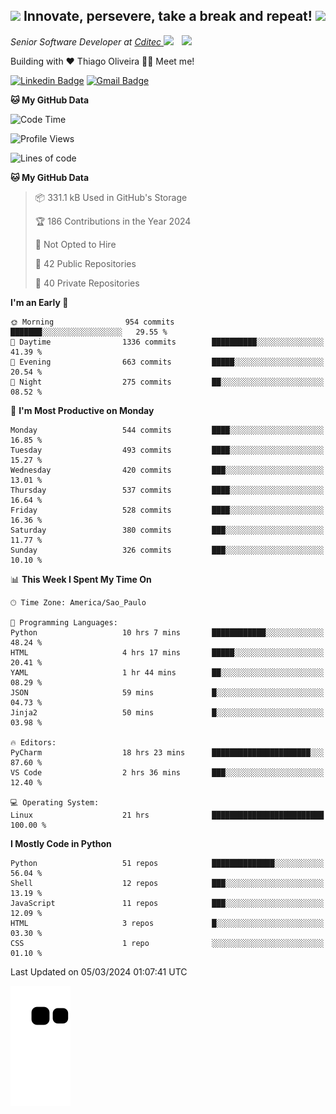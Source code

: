 <h2><img src="https://emojis.slackmojis.com/emojis/images/1531849430/4246/blob-sunglasses.gif?1531849430" width="30"/> Innovate, persevere, take a break and repeat! <img src="https://media.giphy.com/media/12oufCB0MyZ1Go/giphy.gif" width="50"></h2>
<img align='right' src="https://media.giphy.com/media/M9gbBd9nbDrOTu1Mqx/giphy.gif" width="230">
<p><em>Senior Software Developer at <a href="https://www.cditec.com.br/">Cditec
</a><img src="https://media.giphy.com/media/WUlplcMpOCEmTGBtBW/giphy.gif" width="30"> 
</em></p>



Building with ❤️ Thiago Oliveira 👋🏽 Meet me!

[![Linkedin Badge](https://img.shields.io/badge/-Thiago-blue?style=flat-square&logo=Linkedin&logoColor=white&link=https://www.linkedin.com/in/tgmarinho/)](https://www.linkedin.com/in/thiagoceconelo/) 
[![Gmail Badge](https://img.shields.io/badge/-thiceconelo@gmail.com-c14438?style=flat-square&logo=Gmail&logoColor=white&link=mailto:thiceconelo@gmail.com)](mailto:thiceconelo@gmail.com)

</em></p>

<!-- <span style="height ">
![Anurag's GitHub stats](https://github-readme-stats.vercel.app/api?username=arthurspk&show_icons=true&theme=tokyonight)
</span> -->

**🐱 My GitHub Data** 
<!--START_SECTION:waka-->
![Code Time](http://img.shields.io/badge/Code%20Time-1%2C180%20hrs%2022%20mins-blue)

![Profile Views](http://img.shields.io/badge/Profile%20Views-6-blue)

![Lines of code](https://img.shields.io/badge/From%20Hello%20World%20I%27ve%20Written-4.6%20million%20lines%20of%20code-blue)

**🐱 My GitHub Data** 

> 📦 331.1 kB Used in GitHub's Storage 
 > 
> 🏆 186 Contributions in the Year 2024
 > 
> 🚫 Not Opted to Hire
 > 
> 📜 42 Public Repositories 
 > 
> 🔑 40 Private Repositories 
 > 
**I'm an Early 🐤** 

```text
🌞 Morning                954 commits         ███████░░░░░░░░░░░░░░░░░░   29.55 % 
🌆 Daytime                1336 commits        ██████████░░░░░░░░░░░░░░░   41.39 % 
🌃 Evening                663 commits         █████░░░░░░░░░░░░░░░░░░░░   20.54 % 
🌙 Night                  275 commits         ██░░░░░░░░░░░░░░░░░░░░░░░   08.52 % 
```
📅 **I'm Most Productive on Monday** 

```text
Monday                   544 commits         ████░░░░░░░░░░░░░░░░░░░░░   16.85 % 
Tuesday                  493 commits         ████░░░░░░░░░░░░░░░░░░░░░   15.27 % 
Wednesday                420 commits         ███░░░░░░░░░░░░░░░░░░░░░░   13.01 % 
Thursday                 537 commits         ████░░░░░░░░░░░░░░░░░░░░░   16.64 % 
Friday                   528 commits         ████░░░░░░░░░░░░░░░░░░░░░   16.36 % 
Saturday                 380 commits         ███░░░░░░░░░░░░░░░░░░░░░░   11.77 % 
Sunday                   326 commits         ███░░░░░░░░░░░░░░░░░░░░░░   10.10 % 
```


📊 **This Week I Spent My Time On** 

```text
🕑︎ Time Zone: America/Sao_Paulo

💬 Programming Languages: 
Python                   10 hrs 7 mins       ████████████░░░░░░░░░░░░░   48.24 % 
HTML                     4 hrs 17 mins       █████░░░░░░░░░░░░░░░░░░░░   20.41 % 
YAML                     1 hr 44 mins        ██░░░░░░░░░░░░░░░░░░░░░░░   08.29 % 
JSON                     59 mins             █░░░░░░░░░░░░░░░░░░░░░░░░   04.73 % 
Jinja2                   50 mins             █░░░░░░░░░░░░░░░░░░░░░░░░   03.98 % 

🔥 Editors: 
PyCharm                  18 hrs 23 mins      ██████████████████████░░░   87.60 % 
VS Code                  2 hrs 36 mins       ███░░░░░░░░░░░░░░░░░░░░░░   12.40 % 

💻 Operating System: 
Linux                    21 hrs              █████████████████████████   100.00 % 
```

**I Mostly Code in Python** 

```text
Python                   51 repos            ██████████████░░░░░░░░░░░   56.04 % 
Shell                    12 repos            ███░░░░░░░░░░░░░░░░░░░░░░   13.19 % 
JavaScript               11 repos            ███░░░░░░░░░░░░░░░░░░░░░░   12.09 % 
HTML                     3 repos             █░░░░░░░░░░░░░░░░░░░░░░░░   03.30 % 
CSS                      1 repo              ░░░░░░░░░░░░░░░░░░░░░░░░░   01.10 % 
```




 Last Updated on 05/03/2024 01:07:41 UTC
<!--END_SECTION:waka-->

![Snake animation](https://github.com/rafaballerini/rafaballerini/blob/output/github-contribution-grid-snake.svg)


<!---
ceconelo/ceconelo is a ✨ special ✨ repository because its `README.md` (this file) appears on your GitHub profile.
You can click the Preview link to take a look at your changes.
--->

